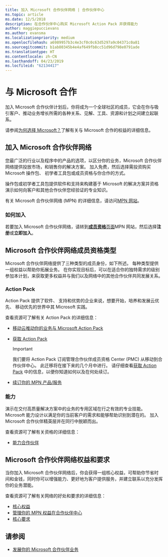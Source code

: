 ```yaml
---
title: 加入 Microsoft 合作伙伴网络 | 合作伙伴中心
ms.topic: article
ms.date: 12/5/2018
description: 在合作伙伴中心购买 Microsoft Action Pack 并获得能力
author: maggiepuccievans
ms.author: evansma
ms.localizationpriority: medium
ms.openlocfilehash: a6989957b3c4e3cf0c0c63d5297a9c04371c0a81
ms.sourcegitcommit: b1ab80345b4e4af649fb8cc51d96d798e0791ade
ms.translationtype: HT
ms.contentlocale: zh-CN
ms.lasthandoff: 04/23/2019
ms.locfileid: "62134417"
---
```

<!-- Note from Maggie on Dec 5, 2018: I can no longer tell what purpose this article serves. I'm going to redirect it to the mpn-overview.md topic and move the relevant information there. In the interim, I've copied and pasted the content from the MPN overview topic into this one in case anyone out there has it bookmarked.
-->

# <a name="partner-with-microsoft"></a>与 Microsoft 合作

加入 Microsoft 合作伙伴计划后，你将成为一个全球社区的成员，它会在你与吸引客户、推动业务增长所需的各种关系、见解、工具、资源和计划之间建立起联系。

请参阅[为何选择 Microsoft？](https://partner.microsoft.com/business-opportunities/why-microsoft)了解有关与 Microsoft 合作的权益的详细信息。 

## <a name="join-the-microsoft-partner-network"></a>加入 Microsoft 合作伙伴网络

<!-- 12/5/18 The content below was copied and pasted directly from the Membership page of the MPN site (https://partner.microsoft.com/en-us/membership)-->

您最广泛的行业以及程序中的产品的选项，以区分你的业务，Microsoft 合作伙伴网络提供投放市场，和销售你的解决方案。 加入免费，然后选择需投资购买 Microsoft 操作包、 初学者工具包或成员资格与你合作的方式。

操作包或初学者工具包提供软件和支持来构建基于 Microsoft 的解决方案并资格演示如何向客户和其他合作伙伴您经验证的专业知识。

有关 Microsoft 合作伙伴网络 (MPN) 的详细信息，请访问[MPN 网站](https://partner.microsoft.com/commercial)。

### <a name="how-to-join"></a>如何加入

若要加入 Microsoft 合作伙伴网络，请转到[**成员资格**页面](https://partner.microsoft.com/membership)MPN 网站，然后选择**注册**或**立即加入**。

## <a name="microsoft-partner-network-membership-types"></a>Microsoft 合作伙伴网络成员资格类型

<!-- 12/5/18 The content below was copied and pasted directly from the Membership pages of the MPN site (https://partner.microsoft.com/en-us/membership)-->

Microsoft 合作伙伴网络提供了三种类型的成员身份，如下所述。 每种类型提供一组权益以帮助你拓展业务。 在你实现目标后，可以在适合你的独特需求的级别参加本计划，来获取更多权益并与我们以及网络中的其他合作伙伴共同发展关系。

### <a name="action-pack"></a>Action Pack

Action Pack 提供了软件、 支持和优势的企业来说，想要开始，培养和发展云优先、 移动优先的世界中其 Microsoft 实践。 

查看资源可了解有关 Action Pack 的详细信息：

- [移动云推动你的业务与 Microsoft Action Pack](https://partner.microsoft.com/membership/action-pack)
- [获取 Action Pack](mpn-get-action-pack.md)
  
    >[!IMPORTANT]
    >我们要将 Action Pack 订阅管理合作伙伴成员资格 Center (PMC) 从移动到合作伙伴中心。 此迁移将在接下来的几个月中进行。 请仔细查看[获取 Action Pack](mpn-get-action-pack.md) 中的信息，以便你知道如何以及在何处续订。  

- [续订你的 MPN 产品/服务](renew-mpn-offers.md)

### <a name="competencies"></a>能力

演示在交付高质量解决方案中的业务的专用区域在行之有效的专业技能。 Microsoft 能力设计以满足你的当前客户的需求和能够帮助识别到潜在的。 加入 Microsoft 合作伙伴精英层并在同行中脱颖而出。

查看资源可了解有关资格的详细信息：

- [能力合作伙伴](https://partner.microsoft.com/membership/competencies)

## <a name="microsoft-partner-network-benefits-and-requirements"></a>Microsoft 合作伙伴网络权益和要求

当你加入 Microsoft 合作伙伴网络后，你会获得一组核心权益，可帮助你节省时间和金钱，同时你可以增强能力、更好地为客户提供服务，并建立联系以充分发挥你的业务潜能。

查看资源可了解有关网络的好处和要求的详细信息：

- [核心权益](https://partner.microsoft.com/en-us/membership/core-benefits#simple-tab-content-1)
- [管理你的 MPN 权益在合作伙伴中心](manage-your-partner-network-benefits.md)
- [核心要求](https://partner.microsoft.com/en-us/membership/core-benefits#simple-tab-content-2)

## <a name="see-also"></a>请参阅
- [发展你的 Microsoft 合作伙伴业务](grow-your-business.md)
